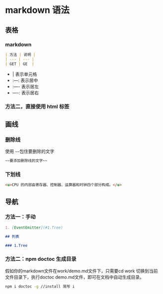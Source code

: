 # markdown 语法

## 表格

### markdown
```md
| 方法 | 说明 |
| --- | --- |
| GET | GE  |
```

- | 表示单元格
- :—: 表示居中
- :—- 表示居左
- —-: 表示居右

### 方法二，直接使用 html 标签

## 画线

### 删除线

使用 `~~`包住要删除的文字
```md
~~要添加删除线的文字~~
```

### 下划线

```md
<u>CPU 的内部由寄存器、控制器、运算器和时钟四个部分构成。</u>
```

## 导航

### 方法一：手动

```md
1. [EventEmitter](#1.Tree)

## 列表

### 1.Tree
```

### 方法二：npm doctoc 生成目录

假如你的markdown文件在work/demo.md文件下，只需要cd work 切换到当前文件目录下，执行doctoc demo.md文件，即可在文档中自动生成目录。
```bash
npm i doctoc -g //install 简写 i
```

